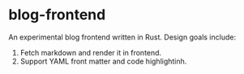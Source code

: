 blog-frontend
================================

An experimental blog frontend written in Rust. Design goals include:

1. Fetch markdown and render it in frontend.
2. Support YAML front matter and code highlightinh.


